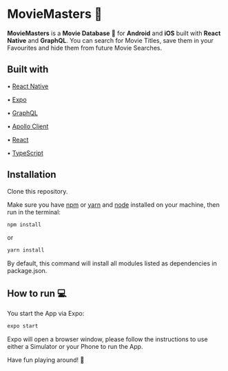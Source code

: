 # MovieMasters :movie_camera:

**MovieMasters** is a **Movie Database** :file_folder: for **Android** and **iOS** built with **React Native** and **GraphQL**. 
You can search for Movie Titles, save them in your Favourites and hide them from future Movie Searches.

## Built with

• [React Native](https://reactnative.dev/)

• [Expo](https://expressjs.com/)

• [GraphQL](https://graphql.org/)

• [Apollo Client](https://www.apollographql.com/docs/react/)

• [React](https://reactjs.org/)

• [TypeScript](https://www.typescriptlang.org/)

## Installation

Clone this repository.

Make sure you have [npm](https://www.npmjs.com/) or [yarn](https://yarnpkg.com/) and [node](https://nodejs.org/en/) installed on your machine, then run in the terminal:

```bash
npm install
```

or

```bash
yarn install
```

By default, this command will install all modules listed as dependencies in package.json.

## How to run :computer:

You start the App via Expo:

```bash
expo start
```

Expo will open a browser window, please follow the instructions to use either a Simulator or your Phone to run the App.

Have fun playing around! :movie_camera:
